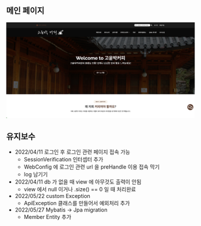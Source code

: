 ## 메인 페이지
![](src/main/resources/static/img/project.png)
## 유지보수
- 2022/04/11 로그인 후 로그인 관련 페이지 접속 가능
  - SessionVerification 인터셉터 추가
  - WebConfig 에 로그인 관련 url 을 preHandle 이용 접속 막기
  - log 남기기
- 2022/04/11 db 가 없을 때 view 에 아무것도 출력이 안됨
  - view 에서 null 이거나 .size() == 0 일 때 처리완료
- 2022/05/22 custom Exception
  - ApiException 클래스를 만들어서 예외처리 추가
- 2022/05/27 Mybatis -> Jpa migration
  - Member Entity 추가

[//]: # (- gradle build 할 때, ouath2 compile)

[//]: # (  - 1)

[//]: # (  - 2)

[//]: # (  - 3)

[//]: # (- lombok 버전 안 맞아서 build 오류)

[//]: # (  - 1)

[//]: # (  - 2)

[//]: # (  - 3)

[//]: # (- th:replace="headerFooter.html :: top-bar")

[//]: # (  - 1)

[//]: # (  - 2)

[//]: # (  - 3)